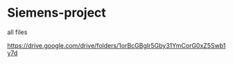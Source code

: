 # Siemens-project
all files


https://drive.google.com/drive/folders/1orBcGBgIr5Gby31YmCorG0xZ5Swb1y7d